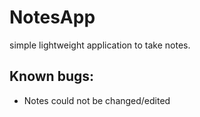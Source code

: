 # NotesApp

simple lightweight application to take notes.

## Known bugs:
- Notes could not be changed/edited
